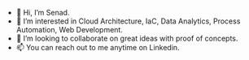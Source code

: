 - 👋 Hi, I’m Senad.
- 👀 I’m interested in Cloud Architecture, IaC, Data Analytics, Process Automation, Web Development.
- 💞️ I’m looking to collaborate on great ideas with proof of concepts. 
- 📫 You can reach out to me anytime on Linkedin.
